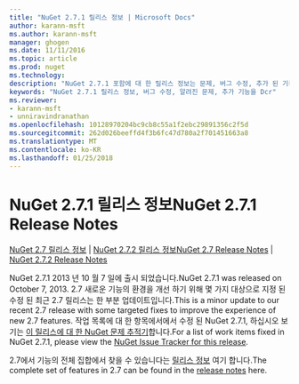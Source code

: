 ```yaml
---
title: "NuGet 2.7.1 릴리스 정보 | Microsoft Docs"
author: karann-msft
ms.author: karann-msft
manager: ghogen
ms.date: 11/11/2016
ms.topic: article
ms.prod: nuget
ms.technology: 
description: "NuGet 2.7.1 포함에 대 한 릴리스 정보는 문제, 버그 수정, 추가 된 기능 및 Dcr 알려져 있습니다."
keywords: "NuGet 2.7.1 릴리스 정보, 버그 수정, 알려진 문제, 추가 기능을 Dcr"
ms.reviewer:
- karann-msft
- unniravindranathan
ms.openlocfilehash: 10128970204bc9cb8c55a1f2ebc29891356c2f5d
ms.sourcegitcommit: 262d026beeffd4f3b6fc47d780a2f701451663a8
ms.translationtype: MT
ms.contentlocale: ko-KR
ms.lasthandoff: 01/25/2018
---
```

# <a name="nuget-271-release-notes"></a><span data-ttu-id="09886-104">NuGet 2.7.1 릴리스 정보</span><span class="sxs-lookup"><span data-stu-id="09886-104">NuGet 2.7.1 Release Notes</span></span>

<span data-ttu-id="09886-105">[NuGet 2.7 릴리스 정보](../release-notes/nuget-2.7.md) | [NuGet 2.7.2 릴리스 정보](../release-notes/nuget-2.7.2.md)</span><span class="sxs-lookup"><span data-stu-id="09886-105">[NuGet 2.7 Release Notes](../release-notes/nuget-2.7.md) | [NuGet 2.7.2 Release Notes](../release-notes/nuget-2.7.2.md)</span></span>

<span data-ttu-id="09886-106">NuGet 2.7.1 2013 년 10 월 7 일에 출시 되었습니다.</span><span class="sxs-lookup"><span data-stu-id="09886-106">NuGet 2.7.1 was released on October 7, 2013.</span></span>  <span data-ttu-id="09886-107">2.7 새로운 기능의 환경을 개선 하기 위해 몇 가지 대상으로 지정 된 수정 된 최근 2.7 릴리스는 한 부분 업데이트입니다.</span><span class="sxs-lookup"><span data-stu-id="09886-107">This is a minor update to our recent 2.7 release with some targeted fixes to improve the experience of new 2.7 features.</span></span> <span data-ttu-id="09886-108">작업 목록에 대 한 항목에서에서 수정 된 NuGet 2.7.1, 하십시오 보기는 [이 릴리스에 대 한 NuGet 문제 추적기](http://nuget.codeplex.com/workitem/list/advanced?keyword=&status=Closed&type=All&priority=All&release=NuGet%202.7.1&assignedTo=All&component=All&sortField=LastUpdatedDate&sortDirection=Descending&page=0)합니다.</span><span class="sxs-lookup"><span data-stu-id="09886-108">For a list of work items fixed in NuGet 2.7.1, please view the [NuGet Issue Tracker for this release](http://nuget.codeplex.com/workitem/list/advanced?keyword=&status=Closed&type=All&priority=All&release=NuGet%202.7.1&assignedTo=All&component=All&sortField=LastUpdatedDate&sortDirection=Descending&page=0).</span></span>

<span data-ttu-id="09886-109">2.7에서 기능의 전체 집합에서 찾을 수 있습니다는 [릴리스 정보](../release-notes/nuget-2.7.md) 여기 합니다.</span><span class="sxs-lookup"><span data-stu-id="09886-109">The complete set of features in 2.7 can be found in the [release notes](../release-notes/nuget-2.7.md) here.</span></span>
